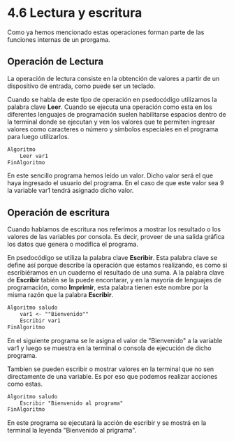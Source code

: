 # 4.6 Lectura y escritura

Como ya hemos mencionado estas operaciones forman parte de las funciones internas de un prorgama.

## Operación de Lectura

La operación de lectura consiste en la obtención de valores a partir de un dispositivo de entrada, como puede ser un teclado.

Cuando se habla de este tipo de operación en psedocódigo utilizamos la palabra clave **Leer**. Cuando se ejecuta una operación como esta en los diferentes lenguajes de programación suelen habilitarse espacios dentro de la terminal donde se ejecutan y ven los valores que te permiten ingresar valores como caracteres o número y símbolos especiales en el programa para luego utilizarlos.

```markdown
Algoritmo
    Leer var1
FinAlgoritmo
``` 

En este sencillo programa hemos leído un valor. Dicho valor será el que haya ingresado el usuario del programa. En el caso de que este valor sea 9 la variable var1 tendrá asignado dicho valor.

## Operación de escritura

Cuando hablamos de escritura nos referimos a mostrar los resultado o los valores de las variables por consola. Es decir, proveer de una salida gráfica los datos que genera o modifica el programa.

En psedocódigo se utiliza la palabra clave **Escribir**. Esta palabra clave se define así porque describe la operación que estamos realizando, es como si escribiéramos en un cuaderno el resultado de una suma. A la palabra clave de **Escribir** tabién se la puede encontarar, y en la mayoría de lenguajes de programación, como **Imprimir**, esta palabra tienen este nombre por la misma razón que la palabra **Escribir**.

```markdown
Algoritmo saludo
    var1 <- ""Bienvenido""
    Escribir var1
FinAlgoritmo
``` 

En el siguiente programa se le asigna el valor de "Bienvenido" a la variable var1 y luego se muestra en la terminal o consola de ejecución de dicho programa.

Tambien se pueden escribir o mostrar valores en la terminal que no sen directamente de una variable. Es por eso que podemos realizar acciones como estas.

```markdown
Algoritmo saludo
    Escribir "Bienvenido al programa"
FinAlgoritmo
```

En este programa se ejecutará la acción de escribir y se mostrá en la terminal la leyenda "Bienvenido al prigrama".